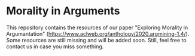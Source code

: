 # Morality in Arguments

This repository contains the resources of our paper "Exploring Morality in Argumantation" (https://www.aclweb.org/anthology/2020.argmining-1.4/).
Some resources are still missing and will be added soon. Still, feel free to contact us in case you miss something.
